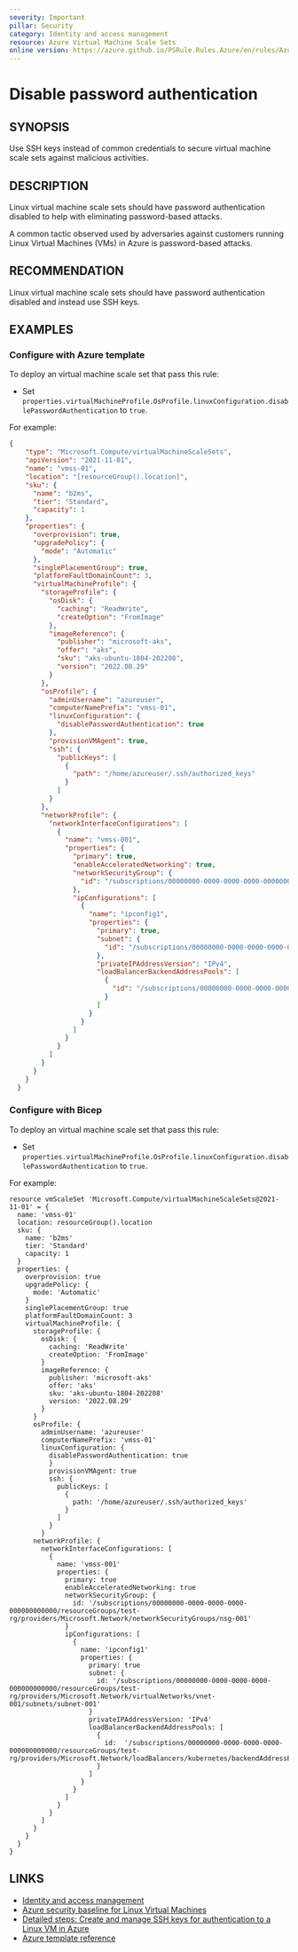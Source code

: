 ```yaml
---
severity: Important
pillar: Security
category: Identity and access management
resource: Azure Virtual Machine Scale Sets
online version: https://azure.github.io/PSRule.Rules.Azure/en/rules/Azure.VMSS.PublicKey/
---
```


# Disable password authentication

## SYNOPSIS

Use SSH keys instead of common credentials to secure virtual machine scale sets against malicious activities.

## DESCRIPTION

Linux virtual machine scale sets should have password authentication disabled to help with eliminating password-based attacks.

A common tactic observed used by adversaries against customers running Linux Virtual Machines (VMs) in Azure is password-based attacks.

## RECOMMENDATION

Linux virtual machine scale sets should have password authentication disabled and instead use SSH keys.

## EXAMPLES

### Configure with Azure template

To deploy an virtual machine scale set that pass this rule:

- Set `properties.virtualMachineProfile.OsProfile.linuxConfiguration.disablePasswordAuthentication` to `true`.

For example:

```json
{
    "type": "Microsoft.Compute/virtualMachineScaleSets",
    "apiVersion": "2021-11-01",
    "name": "vmss-01",
    "location": "[resourceGroup().location]",
    "sku": {
      "name": "b2ms",
      "tier": "Standard",
      "capacity": 1
    },
    "properties": {
      "overprovision": true,
      "upgradePolicy": {
        "mode": "Automatic"
      },
      "singlePlacementGroup": true,
      "platformFaultDomainCount": 3,
      "virtualMachineProfile": {
        "storageProfile": {
          "osDisk": {
            "caching": "ReadWrite",
            "createOption": "FromImage"
          },
          "imageReference": {
            "publisher": "microsoft-aks",
            "offer": "aks",
            "sku": "aks-ubuntu-1804-202208",
            "version": "2022.08.29"
          }
        },
        "osProfile": {
          "adminUsername": "azureuser",
          "computerNamePrefix": "vmss-01",
          "linuxConfiguration": {
            "disablePasswordAuthentication": true
          },
          "provisionVMAgent": true,
          "ssh": {
            "publicKeys": [
              {
                "path": "/home/azureuser/.ssh/authorized_keys"
              }
            ]
          }
        },
        "networkProfile": {
          "networkInterfaceConfigurations": [
            {
              "name": "vmss-001",
              "properties": {
                "primary": true,
                "enableAcceleratedNetworking": true,
                "networkSecurityGroup": {
                  "id": "/subscriptions/00000000-0000-0000-0000-000000000000/resourceGroups/test-rg/providers/Microsoft.Network/networkSecurityGroups/nsg-001"
                },
                "ipConfigurations": [
                  {
                    "name": "ipconfig1",
                    "properties": {
                      "primary": true,
                      "subnet": {
                        "id": "/subscriptions/00000000-0000-0000-0000-000000000000/resourceGroups/test-rg/providers/Microsoft.Network/virtualNetworks/vnet-001/subnets/subnet-001"
                      },
                      "privateIPAddressVersion": "IPv4",
                      "loadBalancerBackendAddressPools": [
                        {
                          "id": "/subscriptions/00000000-0000-0000-0000-000000000000/resourceGroups/test-rg/providers/Microsoft.Network/loadBalancers/kubernetes/backendAddressPools/kubernetes"
                        }
                      ]
                    }
                  }
                ]
              }
            }
          ]
        }
      }
    }
  }
```

### Configure with Bicep

To deploy an virtual machine scale set that pass this rule:

- Set `properties.virtualMachineProfile.OsProfile.linuxConfiguration.disablePasswordAuthentication` to `true`.

For example:

```bicep
resource vmScaleSet 'Microsoft.Compute/virtualMachineScaleSets@2021-11-01' = {
  name: 'vmss-01'
  location: resourceGroup().location
  sku: {
    name: 'b2ms'
    tier: 'Standard'
    capacity: 1
  }
  properties: {
    overprovision: true
    upgradePolicy: {
      mode: 'Automatic'
    }
    singlePlacementGroup: true
    platformFaultDomainCount: 3
    virtualMachineProfile: {
      storageProfile: {
        osDisk: {
          caching: 'ReadWrite'
          createOption: 'FromImage'
        }
        imageReference: {
          publisher: 'microsoft-aks'
          offer: 'aks'
          sku: 'aks-ubuntu-1804-202208'
          version: '2022.08.29'
        }    
      }
      osProfile: {
        adminUsername: 'azureuser'
        computerNamePrefix: 'vmss-01'
        linuxConfiguration: {
          disablePasswordAuthentication: true
          }
          provisionVMAgent: true
          ssh: {
            publicKeys: [
              {
                path: '/home/azureuser/.ssh/authorized_keys'
              }
            ]
          }
        }
      networkProfile: {
        networkInterfaceConfigurations: [
          {
            name: 'vmss-001'
            properties: {
              primary: true
              enableAcceleratedNetworking: true
              networkSecurityGroup: {
                id: '/subscriptions/00000000-0000-0000-0000-000000000000/resourceGroups/test-rg/providers/Microsoft.Network/networkSecurityGroups/nsg-001'
              }
              ipConfigurations: [
                {
                  name: 'ipconfig1'
                  properties: {
                    primary: true
                    subnet: {
                      id: '/subscriptions/00000000-0000-0000-0000-000000000000/resourceGroups/test-rg/providers/Microsoft.Network/virtualNetworks/vnet-001/subnets/subnet-001'
                    }
                    privateIPAddressVersion: 'IPv4'
                    loadBalancerBackendAddressPools: [
                      {
                        id:  '/subscriptions/00000000-0000-0000-0000-000000000000/resourceGroups/test-rg/providers/Microsoft.Network/loadBalancers/kubernetes/backendAddressPools/kubernetes'
                      }
                    ]
                  }
                }
              ]
            }
          }
        ]
      }
    }
  }
}
```

## LINKS

- [Identity and access management](https://docs.microsoft.com/azure/architecture/framework/security/design-identity)
- [Azure security baseline for Linux Virtual Machines](https://docs.microsoft.com/security/benchmark/azure/baselines/virtual-machines-linux-security-baseline)
- [Detailed steps: Create and manage SSH keys for authentication to a Linux VM in Azure](https://docs.microsoft.com/azure/virtual-machines/linux/create-ssh-keys-detailed)
- [Azure template reference](https://docs.microsoft.com/azure/templates/microsoft.compute/virtualmachinescalesets)
